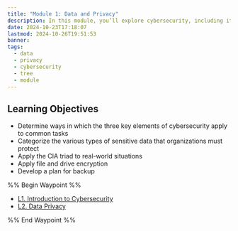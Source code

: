 ```yaml
---
title: "Module 1: Data and Privacy"
description: In this module, you’ll explore cybersecurity, including its key elements and the threats it addresses. You’ll learn about data privacy, including the different types of sensitive data and the consequences that organizations face when data breaches occur. Then, you’ll discover how organizations evaluate data security using the CIA triad, an industry-standard information security model. You’ll also learn about data security controls used to combat cybersecurity threats. You’ll explore two of these controls in depth, encryption and backups, and you’ll even practice developing a data backup plan.
date: 2024-10-23T17:18:07
lastmod: 2024-10-26T19:51:53
banner: 
tags:
  - data
  - privacy
  - cybersecurity
  - tree
  - module
---
```

## Learning Objectives  
  
- Determine ways in which the three key elements of cybersecurity apply to common tasks  
- Categorize the various types of sensitive data that organizations must protect  
- Apply the CIA triad to real-world situations  
- Apply file and drive encryption  
- Develop a plan for backup  
  
%% Begin Waypoint %%  
- [L1. Introduction to Cybersecurity](./1.%20Introduction%20to%20Cybersecurity.md)  
- [L2. Data Privacy](./2.%20Data%20Privacy.md)  
  
%% End Waypoint %%  
